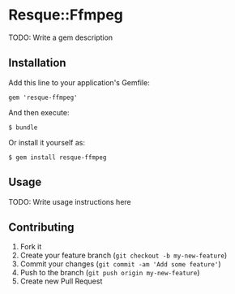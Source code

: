 # Resque::Ffmpeg

TODO: Write a gem description

## Installation

Add this line to your application's Gemfile:

    gem 'resque-ffmpeg'

And then execute:

    $ bundle

Or install it yourself as:

    $ gem install resque-ffmpeg

## Usage

TODO: Write usage instructions here

## Contributing

1. Fork it
2. Create your feature branch (`git checkout -b my-new-feature`)
3. Commit your changes (`git commit -am 'Add some feature'`)
4. Push to the branch (`git push origin my-new-feature`)
5. Create new Pull Request
